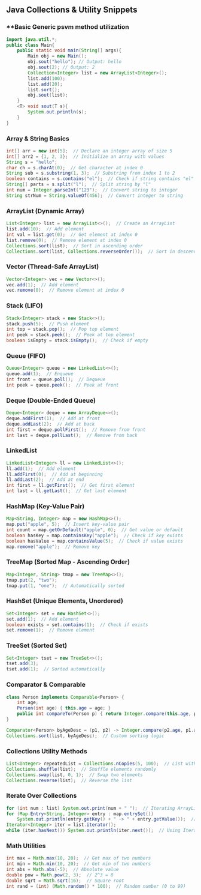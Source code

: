 ## Java Collections & Utility Snippets

### **Basic Generic psvm method utilization
```java
import java.util.*;
public class Main{
    public static void main(String[] args){
        Main obj = new Main();
        obj.sout("hello"); // Output: hello
        obj.sout(2); // Output: 2
        Collection<Integer> list = new ArrayList<Integer>();
        list.add(100);
        list.add(20);
        list.sort();
        obj.sout(list);
    }
    <T> void sout(T s){
        System.out.println(s);
    }
}
```

### **Array & String Basics**  
```java
int[] arr = new int[5];  // Declare an integer array of size 5
int[] arr2 = {1, 2, 3};  // Initialize an array with values
String s = "hello";  
char ch = s.charAt(0);  // Get character at index 0
String sub = s.substring(1, 3);  // Substring from index 1 to 2
boolean contains = s.contains("el");  // Check if string contains "el"
String[] parts = s.split("l");  // Split string by "l"
int num = Integer.parseInt("123");  // Convert string to integer
String strNum = String.valueOf(456);  // Convert integer to string
```

### **ArrayList (Dynamic Array)**
```java
List<Integer> list = new ArrayList<>();  // Create an ArrayList
list.add(10);  // Add element
int val = list.get(0);  // Get element at index 0
list.remove(0);  // Remove element at index 0
Collections.sort(list);  // Sort in ascending order
Collections.sort(list, Collections.reverseOrder());  // Sort in descending order
```

### **Vector (Thread-Safe ArrayList)**
```java
Vector<Integer> vec = new Vector<>();
vec.add(1);  // Add element
vec.remove(0);  // Remove element at index 0
```

### **Stack (LIFO)**
```java
Stack<Integer> stack = new Stack<>();
stack.push(5);  // Push element
int top = stack.pop();  // Pop top element
int peek = stack.peek();  // Peek at top element
boolean isEmpty = stack.isEmpty();  // Check if empty
```

### **Queue (FIFO)**
```java
Queue<Integer> queue = new LinkedList<>();
queue.add(1);  // Enqueue
int front = queue.poll();  // Dequeue
int peek = queue.peek();  // Peek at front
```

### **Deque (Double-Ended Queue)**
```java
Deque<Integer> deque = new ArrayDeque<>();
deque.addFirst(1);  // Add at front
deque.addLast(2);  // Add at back
int first = deque.pollFirst();  // Remove from front
int last = deque.pollLast();  // Remove from back
```

### **LinkedList**
```java
LinkedList<Integer> ll = new LinkedList<>();
ll.add(1);  // Add element
ll.addFirst(0);  // Add at beginning
ll.addLast(2);  // Add at end
int first = ll.getFirst();  // Get first element
int last = ll.getLast();  // Get last element
```

### **HashMap (Key-Value Pair)**
```java
Map<String, Integer> map = new HashMap<>();
map.put("apple", 5);  // Insert key-value pair
int count = map.getOrDefault("apple", 0);  // Get value or default
boolean hasKey = map.containsKey("apple");  // Check if key exists
boolean hasValue = map.containsValue(5);  // Check if value exists
map.remove("apple");  // Remove key
```

### **TreeMap (Sorted Map - Ascending Order)**
```java
Map<Integer, String> tmap = new TreeMap<>();
tmap.put(2, "two");
tmap.put(1, "one");  // Automatically sorted
```

### **HashSet (Unique Elements, Unordered)**
```java
Set<Integer> set = new HashSet<>();
set.add(1);  // Add element
boolean exists = set.contains(1);  // Check if exists
set.remove(1);  // Remove element
```

### **TreeSet (Sorted Set)**
```java
Set<Integer> tset = new TreeSet<>();
tset.add(3);
tset.add(1);  // Sorted automatically
```

### **Comparator & Comparable**
```java
class Person implements Comparable<Person> {
    int age;
    Person(int age) { this.age = age; }
    public int compareTo(Person p) { return Integer.compare(this.age, p.age); }
}

Comparator<Person> byAgeDesc = (p1, p2) -> Integer.compare(p2.age, p1.age);
Collections.sort(list, byAgeDesc);  // Custom sorting logic
```

### **Collections Utility Methods**
```java
List<Integer> repeatedList = Collections.nCopies(5, 100);  // List with 5 copies of 100
Collections.shuffle(list);  // Shuffle elements randomly
Collections.swap(list, 0, 1);  // Swap two elements
Collections.reverse(list);  // Reverse the list
```

### **Iterate Over Collections**
```java
for (int num : list) System.out.print(num + " ");  // Iterating ArrayList
for (Map.Entry<String, Integer> entry : map.entrySet()) 
    System.out.println(entry.getKey() + " -> " + entry.getValue());  // Iterate HashMap
Iterator<Integer> iter = list.iterator();
while (iter.hasNext()) System.out.println(iter.next());  // Using Iterator
```

### **Math Utilities**
```java
int max = Math.max(10, 20);  // Get max of two numbers
int min = Math.min(10, 20);  // Get min of two numbers
int abs = Math.abs(-5);  // Absolute value
double pow = Math.pow(2, 3);  // 2^3 = 8
double sqrt = Math.sqrt(16);  // Square root
int rand = (int) (Math.random() * 100);  // Random number (0 to 99)
```
